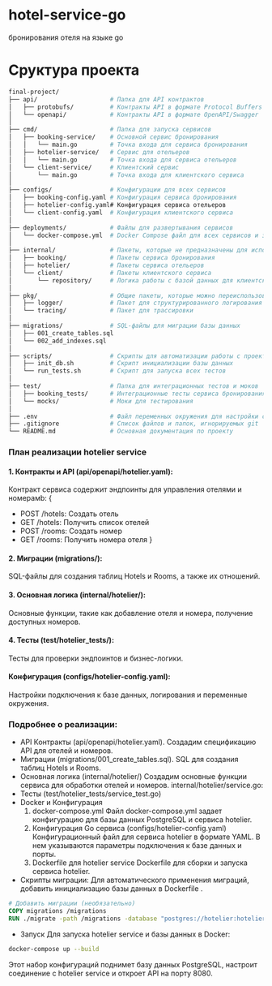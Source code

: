 # hotel-service-go
 бронирования отеля на языке go

# Сруктура проекта
```bash
final-project/
├── api/                    # Папка для API контрактов
│   ├── protobufs/          # Контракты API в формате Protocol Buffers (gRPC или REST)
│   └── openapi/            # Контракты API в формате OpenAPI/Swagger
│
├── cmd/                    # Папка для запуска сервисов
│   ├── booking-service/    # Основной сервис бронирования
│   │   └── main.go         # Точка входа для сервиса бронирования
│   ├── hotelier-service/   # Сервис для отельеров
│   │   └── main.go         # Точка входа для сервиса отельеров
│   └── client-service/     # Клиентский сервис
│       └── main.go         # Точка входа для клиентского сервиса
│
├── configs/                # Конфигурации для всех сервисов
│   ├── booking-config.yaml # Конфигурация сервиса бронирования
│   ├── hotelier-config.yaml# Конфигурация сервиса отельеров
│   └── client-config.yaml  # Конфигурация клиентского сервиса
│
├── deployments/            # Файлы для развертывания сервисов
│   └── docker-compose.yml  # Docker Compose файл для всех сервисов и зависимостей
│
├── internal/               # Пакеты, которые не предназначены для использования вне проекта
│   ├── booking/            # Пакеты сервиса бронирования
│   ├── hotelier/           # Пакеты сервиса отельеров
│   └── client/             # Пакеты клиентского сервиса
│       └── repository/     # Логика работы с базой данных для клиентского сервиса
│
├── pkg/                    # Общие пакеты, которые можно переиспользовать между сервисами
│   ├── logger/             # Пакет для структурированного логирования
│   └── tracing/            # Пакет для трассировки
│
├── migrations/             # SQL-файлы для миграции базы данных
│   ├── 001_create_tables.sql
│   └── 002_add_indexes.sql
│
├── scripts/                # Скрипты для автоматизации работы с проектом
│   ├── init_db.sh          # Скрипт инициализации базы данных
│   └── run_tests.sh        # Скрипт для запуска всех тестов
│
├── test/                   # Папка для интеграционных тестов и моков
│   ├── booking_tests/      # Интеграционные тесты сервиса бронирования
│   └── mocks/              # Моки для тестирования
│
├── .env                    # Файл переменных окружения для настройки сервисов
├── .gitignore              # Список файлов и папок, игнорируемых git
└── README.md               # Основная документация по проекту

```

### План реализации hotelier service
#### 1. Контракты и API (api/openapi/hotelier.yaml):
Контракт сервиса содержит эндпоинты для управления отелями и номерамb:
{ 
* POST /hotels: Создать отель
* GET /hotels: Получить список отелей
* POST /rooms: Создать номер
* GET /rooms: Получить номера отеля
}
#### 2. Миграции (migrations/):
   SQL-файлы для создания таблиц Hotels и Rooms, а также их отношений.
#### 3. Основная логика (internal/hotelier/):
   Основные функции, такие как добавление отеля и номера, получение доступных номеров.
#### 4. Тесты (test/hotelier_tests/):
   Тесты для проверки эндпоинтов и бизнес-логики.
#### Конфигурация (configs/hotelier-config.yaml):
 Настройки подключения к базе данных, логирования и переменные окружения.

### Подробнее о реализации:
* API Контракты (api/openapi/hotelier.yaml). Создадим спецификацию API для отелей и номеров.
* Миграции (migrations/001_create_tables.sql). SQL для создания таблиц Hotels и Rooms.
* Основная логика (internal/hotelier/) Создадим основные функции сервиса для обработки отелей и номеров. internal/hotelier/service.go:
* Тесты (test/hotelier_tests/service_test.go)
* Docker и Конфигурация
  1. docker-compose.yml Файл docker-compose.yml задает конфигурацию для базы данных PostgreSQL и сервиса hotelier.
  2. Конфигурация Go сервиса (configs/hotelier-config.yaml) Конфигурационный файл для сервиса hotelier в формате YAML. В нем указываются параметры подключения к базе данных и порты.
  3. Dockerfile для hotelier service Dockerfile для сборки и запуска сервиса hotelier.
* Скрипты миграции:
  Для автоматического применения миграций, добавить инициализацию базы данных в Dockerfile .
```dockerfile
# Добавить миграции (необязательно)
COPY migrations /migrations
RUN ./migrate -path /migrations -database "postgres://hotelier:hotelier_password@db:5432/hotelier_db?sslmode=disable" up
```
* Запуск
  Для запуска hotelier service и базы данных в Docker:
``` bash
docker-compose up --build
```
Этот набор конфигураций поднимет базу данных PostgreSQL, настроит соединение с hotelier service и откроет API на порту 8080.